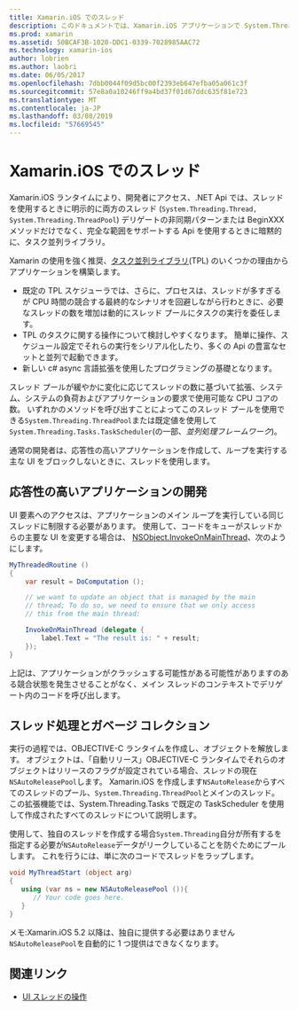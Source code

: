 ```yaml
---
title: Xamarin.iOS でのスレッド
description: このドキュメントでは、Xamarin.iOS アプリケーションで System.Threading Api を使用する方法について説明します。 これには、応答性の高いアプリケーションは、およびガベージ コレクションの作成タスク並列ライブラリで、について説明します。
ms.prod: xamarin
ms.assetid: 50BCAF3B-1020-DDC1-0339-7028985AAC72
ms.technology: xamarin-ios
author: lobrien
ms.author: laobri
ms.date: 06/05/2017
ms.openlocfilehash: 7dbb0044f09d5bc00f2393eb647efba05a061c3f
ms.sourcegitcommit: 57e8a0a10246ff9a4bd37f01d67ddc635f81e723
ms.translationtype: MT
ms.contentlocale: ja-JP
ms.lasthandoff: 03/08/2019
ms.locfileid: "57669545"
---
```

# <a name="threading-in-xamarinios"></a>Xamarin.iOS でのスレッド

Xamarin.iOS ランタイムにより、開発者にアクセス、.NET Api では、スレッドを使用するときに明示的に両方のスレッド (`System.Threading.Thread, System.Threading.ThreadPool`) デリゲートの非同期パターンまたは BeginXXX メソッドだけでなく、完全な範囲をサポートする Api を使用するときに暗黙的に、タスク並列ライブラリ。



Xamarin の使用を強く推奨、[タスク並列ライブラリ](https://msdn.microsoft.com/library/dd460717.aspx)(TPL) のいくつかの理由からアプリケーションを構築します。
-  既定の TPL スケジューラでは、さらに、プロセスは、スレッドが多すぎるが CPU 時間の競合する最終的なシナリオを回避しながら行わときに、必要なスレッドの数を増加は動的にスレッド プールにタスクの実行を委任します。 
-  TPL のタスクに関する操作について検討しやすくなります。 簡単に操作、スケジュール設定でそれらの実行をシリアル化したり、多くの Api の豊富なセットと並列で起動できます。 
-  新しい c# async 言語拡張を使用したプログラミングの基礎となります。 


スレッド プールが緩やかに変化に応じてスレッドの数に基づいて拡張、システム、システムの負荷およびアプリケーションの要求で使用可能な CPU コアの数。 いずれかのメソッドを呼び出すことによってこのスレッド プールを使用できる`System.Threading.ThreadPool`または既定値を使用して`System.Threading.Tasks.TaskScheduler`(の一部、*並列処理フレームワーク*)。

通常の開発者は、応答性の高いアプリケーションを作成して、ループを実行する主な UI をブロックしないときに、スレッドを使用します。

 <a name="Developing_Responsive_Applications" />


## <a name="developing-responsive-applications"></a>応答性の高いアプリケーションの開発

UI 要素へのアクセスは、アプリケーションのメイン ループを実行している同じスレッドに制限する必要があります。 使用して、コードをキューがスレッドからの主要な UI を変更する場合は、 [NSObject.InvokeOnMainThread](xref:Foundation.NSObject)、次のようにします。

```csharp
MyThreadedRoutine ()  
{  
    var result = DoComputation ();  

    // we want to update an object that is managed by the main
    // thread; To do so, we need to ensure that we only access
    // this from the main thread:

    InvokeOnMainThread (delegate {  
        label.Text = "The result is: " + result;  
    });
}
```

上記は、アプリケーションがクラッシュする可能性がある可能性がありますのある競合状態を発生させることがなく、メイン スレッドのコンテキストでデリゲート内のコードを呼び出します。

 <a name="Threading_and_Garbage_Collection" />


## <a name="threading-and-garbage-collection"></a>スレッド処理とガベージ コレクション

実行の過程では、OBJECTIVE-C ランタイムを作成し、オブジェクトを解放します。 オブジェクトは、「自動リリース」OBJECTIVE-C ランタイムでそれらのオブジェクトはリリースのフラグが設定されている場合、スレッドの現在`NSAutoReleasePool`します。 Xamarin.iOS を作成します`NSAutoRelease`からすべてのスレッドのプール、`System.Threading.ThreadPool`とメインのスレッド。 この拡張機能では、System.Threading.Tasks で既定の TaskScheduler を使用して作成されたすべてのスレッドについて説明します。

使用して、独自のスレッドを作成する場合`System.Threading`自分が所有するを指定する必要が`NSAutoRelease`データがリークしていることを防ぐためにプールします。 これを行うには、単に次のコードでスレッドをラップします。

```csharp
void MyThreadStart (object arg)
{
   using (var ns = new NSAutoReleasePool ()){
      // Your code goes here.
   }
}
```

メモ:Xamarin.iOS 5.2 以降は、独自に提供する必要はありません`NSAutoReleasePool`を自動的に 1 つ提供はできなくなります。


## <a name="related-links"></a>関連リンク

- [UI スレッドの操作](~/ios/user-interface/ios-ui/ui-thread.md)
